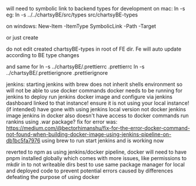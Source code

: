 will need to symbolic link to backend types for development
on mac:
ln -s <path to BE types dir from DESTINATION path> <user created destination path>
eg:
ln -s ../../chartsyBE/src/types src/chartsyBE-types

on windows:
New-Item -ItemType SymbolicLink -Path <link-name> -Target <target>

or just create

do not edit created chartsyBE-types in root of FE dir. Fe will auto update according to BE type changes

and same for 
ln -s ../chartsyBE/.prettierrc .prettierrc
ln -s ../chartsyBE/.prettierignore .prettierignore





jenkins:
starting jenkins with brew does not inherit shells environment so will not be able to use docker commands
docker needs to be running for jenkins to deploy
run jenkins docker image and configure via jenkins dashboard linked to that instance! ensure it is not using your local instance! (if intended)
have gone with using jenkins local version not docker jenkins image
jenkins in docker also doesn't have access to docker commands
run rankins using .war package?
fix for error was:
https://medium.com/@bectorhimanshu/fix-for-the-error-docker-command-not-found-when-building-docker-image-using-jenkins-pipeline-on-db1bc5fa7976
using brew to run start jenkins and is working now

reverted to npm as using jenkins/docker pipeline, docker will need to have pnpm installed globally which comes with more issues, like permissions to mkdir in to not writeable dirs
best to use same package manager for local and deployed code to prevent potential errors caused by differences defeating the purpose of using docker